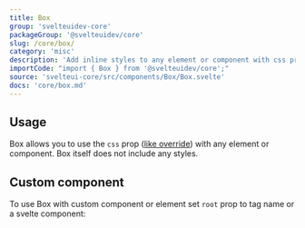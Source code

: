 ```yaml
---
title: Box
group: 'svelteuidev-core'
packageGroup: '@svelteuidev/core'
slug: /core/box/
category: 'misc'
description: 'Add inline styles to any element or component with css prop'
importCode: "import { Box } from '@svelteuidev/core';"
source: 'svelteui-core/src/components/Box/Box.svelte'
docs: 'core/box.md'
---
```


<script>
    import { Demo, BoxDemos } from '@svelteuidev/demos';
</script>

## Usage

Box allows you to use the `css` prop ([like override](/theming/override)) with any element or component. Box itself does not include any styles.

<Demo demo={BoxDemos.usage} />

## Custom component

To use Box with custom component or element set `root` prop to tag name or a svelte component:

<Demo demo={BoxDemos.custom} />
